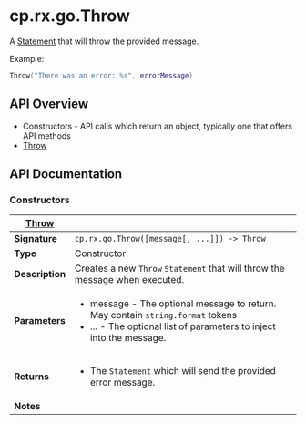 # cp.rx.go.Throw

A [Statement](cp.rx.go.Statement.md) that will throw the provided message.

Example:

```lua
Throw("There was an error: %s", errorMessage)
```

## API Overview
* Constructors - API calls which return an object, typically one that offers API methods
 * [Throw](#Throw)

## API Documentation

### Constructors

| [Throw](#Throw)         |                                                                                     |
| --------------------------------------------|-------------------------------------------------------------------------------------|
| **Signature**                               | `cp.rx.go.Throw([message[, ...]]) -> Throw`                                                                    |
| **Type**                                    | Constructor                                                                     |
| **Description**                             | Creates a new `Throw` `Statement` that will throw the message when executed.                                                                     |
| **Parameters**                              | <ul><li>message  - The optional message to return. May contain `string.format` tokens</li><li>...      - The optional list of parameters to inject into the message.</li></ul> |
| **Returns**                                 | <ul><li>The `Statement` which will send the provided error message.</li></ul>          |
| **Notes**                                   | <ul></ul>                |

